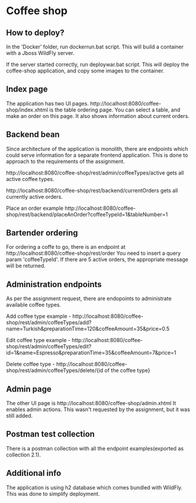 Coffee shop
========================

How to deploy?
--------------

In the 'Docker' folder, run dockerrun.bat script. This will build a container with a Jboss WildFly server.

If the server started correctly, run deploywar.bat script. This will deploy the coffee-shop application, and copy some images to the container.

Index page
----------

The application has two UI pages. http://localhost:8080/coffee-shop/index.xhtml is the table ordering page. You can select a table, and make an order on this page. It also shows information about current orders.

Backend bean
------------

Since architecture of the application is monolith, there are endpoints which could serve information for a separate frontend application. This is done to approach to the requirements of the assignment.

http://localhost:8080/coffee-shop/rest/admin/coffeeTypes/active gets all active coffee types.

http://localhost:8080/coffee-shop/rest/backend/currentOrders gets all currently active orders.

Place an order example http://localhost:8080/coffee-shop/rest/backend/placeAnOrder?coffeeTypeId=1&tableNumber=1

Bartender ordering
------------------

For ordering a coffe to go, there is an endpoint at http://localhost:8080/coffee-shop/rest/order You need to insert a query param 'coffeeTypeId'. If there are 5 active orders, the appropriate message will be returned.

Administration endpoints
------------------------

As per the assignment request, there are endopoints to administrate available coffee types.

Add coffee type example - http://localhost:8080/coffee-shop/rest/admin/coffeeTypes/add?name=Turkish&preparationTime=120&coffeeAmount=35&price=0.5

Edit coffee type example - http://localhost:8080/coffee-shop/rest/admin/coffeeTypes/edit?id=1&name=Espresso&preparationTime=35&coffeeAmount=7&price=1

Delete coffee type - http://localhost:8080/coffee-shop/rest/admin/coffeeTypes/delete/{id of the coffee type}
 
Admin page
----------

The other UI page is http://localhost:8080/coffee-shop/admin.xhtml It enables admin actions. This wasn't requested by the assignment, but it was still added.


Postman test collection
-----------------------

There is a postman collection with all the endpoint examples(exported as collection 2.1).

 
Additional info
---------------

The application is using h2 database which comes bundled with WildFly. This was done to simplify deployment.


